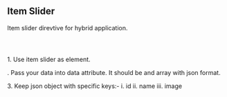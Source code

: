<h2>Item Slider</h2>

<p>Item slider direvtive for hybrid application.<p>
<code>
	<item-slider data="sliderData"></item-slider>
</code>

<p>1. Use item slider as element.</p>

<p>. Pass your data into data attribute. It should be and array with json format.</p>

<p>3. Keep json object with specific keys:-
	i.   id
	ii.  name
	iii. image
</p>